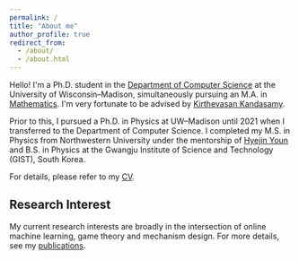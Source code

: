 ```yaml
---
permalink: /
title: "About me"
author_profile: true
redirect_from: 
  - /about/
  - /about.html
---
```


Hello! I'm a Ph.D. student in the [Department of Computer Science](https://www.cs.wisc.edu/) at the University of Wisconsin–Madison, simultaneously pursuing an M.A. in [Mathematics](https://math.wisc.edu/). I'm very fortunate to be advised by [Kirthevasan Kandasamy](https://pages.cs.wisc.edu/~kandasamy/).

Prior to this, I pursued a Ph.D. in Physics at UW–Madison until 2021 when I transferred to the Department of Computer Science. I completed my M.S. in Physics from Northwestern University under the mentorship of [Hyejin Youn](http://hyoun.me/) and B.S. in Physics at the Gwangju Institute of Science and Technology (GIST), South Korea. 

For details, please refer to my [CV](https://joon-huh.github.io/files/cv_joon.pdf).

Research Interest
---
My current research interests are broadly in the intersection of online machine learning, game theory and mechanism design. For more details, see my [publications](https://joon-huh.github.io/publications/).